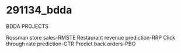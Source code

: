 # 291134_bdda
BDDA PROJECTS

Rossman store sales-RMSTE
Restaurant revenue prediction-RRP
Click through rate prediction-CTR
Predict back orders-PBO
